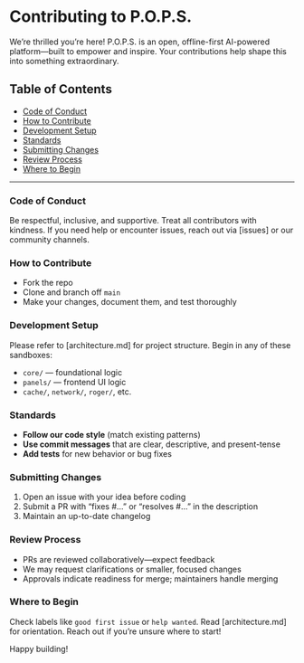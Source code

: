 # Contributing to P.O.P.S.

We’re thrilled you’re here! P.O.P.S. is an open, offline-first AI-powered platform—built to empower and inspire. Your contributions help shape this into something extraordinary.

## Table of Contents
- [Code of Conduct](#code-of-conduct)
- [How to Contribute](#how-to-contribute)
- [Development Setup](#development-setup)
- [Standards](#standards)
- [Submitting Changes](#submitting-changes)
- [Review Process](#review-process)
- [Where to Begin](#where-to-begin)

---

### Code of Conduct
Be respectful, inclusive, and supportive. Treat all contributors with kindness. If you need help or encounter issues, reach out via [issues] or our community channels.

### How to Contribute
- Fork the repo  
- Clone and branch off `main`  
- Make your changes, document them, and test thoroughly  

### Development Setup
Please refer to [architecture.md] for project structure. Begin in any of these sandboxes:
- `core/` — foundational logic  
- `panels/` — frontend UI logic  
- `cache/`, `network/`, `roger/`, etc.

### Standards
- **Follow our code style** (match existing patterns)  
- **Use commit messages** that are clear, descriptive, and present-tense  
- **Add tests** for new behavior or bug fixes  

### Submitting Changes
1. Open an issue with your idea before coding  
2. Submit a PR with “fixes #…” or “resolves #…” in the description  
3. Maintain an up-to-date changelog  

### Review Process
- PRs are reviewed collaboratively—expect feedback  
- We may request clarifications or smaller, focused changes  
- Approvals indicate readiness for merge; maintainers handle merging

### Where to Begin
Check labels like `good first issue` or `help wanted`. Read [architecture.md] for orientation. Reach out if you’re unsure where to start!

Happy building!
